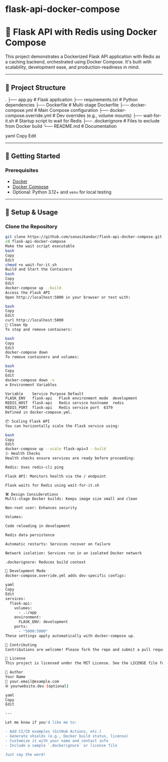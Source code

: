 # flask-api-docker-compose
# 🐳 Flask API with Redis using Docker Compose

This project demonstrates a Dockerized Flask API application with Redis as a caching backend, orchestrated using Docker Compose. It's built with scalability, development ease, and production-readiness in mind.

---

## 📁 Project Structure

. ├── app.py # Flask application ├── requirements.txt # Python dependencies ├── Dockerfile # Multi-stage Dockerfile ├── docker-compose.yml # Main Compose configuration ├── docker-compose.override.yml # Dev overrides (e.g., volume mounts) ├── wait-for-it.sh # Startup script to wait for Redis ├── .dockerignore # Files to exclude from Docker build └── README.md # Documentation

yaml
Copy
Edit

---

## 🚀 Getting Started

### Prerequisites

- [Docker](https://docs.docker.com/get-docker/)
- [Docker Compose](https://docs.docker.com/compose/)
- Optional: Python 3.12+ and `venv` for local testing

---

## 🧱 Setup & Usage

### Clone the Repository

```bash
git clone https://github.com/sanasikandar/flask-api-docker-compose.git
cd flask-api-docker-compose
Make the wait script executable
bash
Copy
Edit
chmod +x wait-for-it.sh
Build and Start the Containers
bash
Copy
Edit
docker-compose up --build
Access the Flask API
Open http://localhost:5000 in your browser or test with:

bash
Copy
Edit
curl http://localhost:5000
🧹 Clean Up
To stop and remove containers:

bash
Copy
Edit
docker-compose down
To remove containers and volumes:

bash
Copy
Edit
docker-compose down -v
⚙️ Environment Variables

Variable	Service	Purpose	Default
FLASK_ENV	flask-api	Flask environment mode	development
REDIS_HOST	flask-api	Redis service hostname	redis
REDIS_PORT	flask-api	Redis service port	6379
Defined in docker-compose.yml.

📦 Scaling Flask API
You can horizontally scale the Flask service using:

bash
Copy
Edit
docker-compose up --scale flask-api=3 --build
🩺 Health Checks
Health checks ensure services are ready before proceeding:

Redis: Uses redis-cli ping

Flask API: Monitors health via the / endpoint

Flask waits for Redis using wait-for-it.sh

🛠 Design Considerations
Multi-stage Docker builds: Keeps image size small and clean

Non-root user: Enhances security

Volumes:

Code reloading in development

Redis data persistence

Automatic restarts: Services recover on failure

Network isolation: Services run in an isolated Docker network

.dockerignore: Reduces build context

🧪 Development Mode
docker-compose.override.yml adds dev-specific configs:

yaml
Copy
Edit
services:
  flask-api:
    volumes:
      - .:/app
    environment:
      FLASK_ENV: development
    ports:
      - "5000:5000"
These settings apply automatically with docker-compose up.

🤝 Contributing
Contributions are welcome! Please fork the repo and submit a pull request.

📄 License
This project is licensed under the MIT License. See the LICENSE file for details.

👤 Author
Your Name
📧 your.email@example.com
🌐 yourwebsite.dev (optional)

yaml
Copy
Edit

---

Let me know if you'd like me to:

- Add CI/CD examples (GitHub Actions, etc.)
- Generate shields (e.g., Docker build status, license)
- Customize it with your name and contact info  
- Include a sample `.dockerignore` or license file

Just say the word!